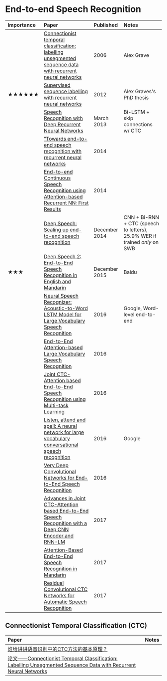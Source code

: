 # End-to-end Speech Recognition

| Importance | Paper | Published | Notes |
| :------------- | :------------- | :------------- | :------------- |
| | [Connectionist temporal classification: labelling unsegmented sequence data with recurrent neural networks](ftp://ftp.idsia.ch/pub/juergen/icml2006.pdf)| 2006 | Alex Grave
|★★★★★★ | [Supervised sequence labelling with recurrent neural networks](https://www.cs.toronto.edu/~graves/phd.pdf)| 2012 | Alex Graves's PhD thesis
 | | [Speech Recognition with Deep Recurrent Neural Networks](http://arxiv.org/abs/1303.5778v1) | March 2013 | Bi-LSTM + skip connections w/ CTC |
| |  [”Towards end-to-end speech recognition with recurrent neural networks](proceedings.mlr.press/v32/graves14.pdf)| 2014 |
 | | [End-to-end Continuous Speech Recognition using Attention-based Recurrent NN: First Results](https://arxiv.org/pdf/1412.1602.pdf) | 2014| 
| |  [Deep Speech: Scaling up end-to-end speech recognition](http://arxiv.org/abs/1412.5567) | December 2014 | CNN + Bi-RNN + CTC (speech to letters), 25.9% WER if trained _only_ on SWB |
 | ★★★|  [Deep Speech 2: End-to-End Speech Recognition in English and Mandarin](http://arxiv.org/abs/1512.02595v1) | December 2015 | Baidu |
  | | [Neural Speech Recognizer: Acoustic-to-Word LSTM Model for Large Vocabulary Speech Recognition](https://arxiv.org/pdf/1610.09975) | 2016 | Google, Word-level end-to-end
| |  [End-to-End Attention-based Large Vocabulary Speech Recognition](https://arxiv.org/abs/1508.04395)| 2016|
| |  [Joint CTC-Attention based End-to-End Speech Recognition using Multi-task Learning](https://arxiv.org/pdf/1609.06773.pdf) | 2016|
| |  [Listen, attend and spell: A neural network for large vocabulary conversational speech recognition](http://ieeexplore.ieee.org/stamp/stamp.jsp?tp=&arnumber=7472621) | 2016 |Google
| |  [Very Deep Convolutional Networks for End-to-End Speech Recognition](https://arxiv.org/pdf/1610.03022.pdf) | 2016 |
| |  [Advances in Joint CTC-Attention based End-to-End Speech Recognition with a Deep CNN Encoder and RNN-LM](https://arxiv.org/pdf/1706.02737) | 2017 |
| |  [Attention-Based End-to-End Speech Recognition in Mandarin](https://arxiv.org/abs/1707.07167) | 2017|
 | | [Residual Convolutional CTC Networks for Automatic Speech Recognition](https://arxiv.org/pdf/1702.07793.pdf) | 2017 |
 
 ## Connectionist Temporal Classification (CTC)
 | Paper | Notes |
 | :------------- | :------------- |
 [谁给讲讲语音识别中的CTC方法的基本原理？](https://www.zhihu.com/question/47642307) | 
 [论文——Connectionist Temporal Classification: Labelling Unsegmented Sequence Data with Recurrent Neural Networks](www.jianshu.com/p/8406618e940f)|
 
